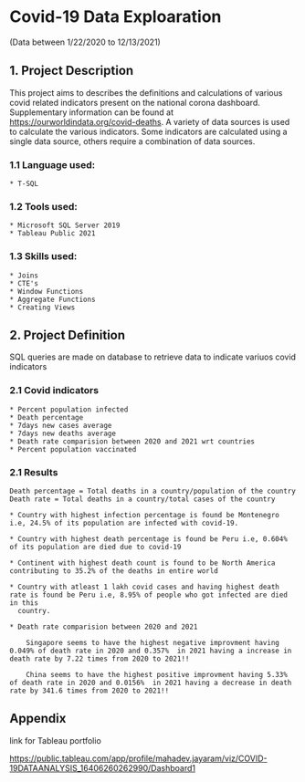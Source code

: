# Covid-19 Data Exploaration
(Data between 1/22/2020 to 12/13/2021)


## 1. Project Description
This project aims to describes the definitions and calculations of various covid related indicators present on the national corona dashboard. Supplementary information can be found at https://ourworldindata.org/covid-deaths. A variety of data sources is used to calculate the various indicators. Some indicators are calculated using a single data source, others require a combination of data sources. 

### 1.1 Language used:
    * T-SQL

### 1.2 Tools used:
    * Microsoft SQL Server 2019
    * Tableau Public 2021

### 1.3 Skills used:
    * Joins
    * CTE's
    * Window Functions
    * Aggregate Functions
    * Creating Views

## 2. Project Definition
SQL queries are made on database to retrieve data to indicate variuos covid indicators

### 2.1 Covid indicators
    * Percent population infected
    * Death percentage
    * 7days new cases average
    * 7days new deaths average
    * Death rate comparision between 2020 and 2021 wrt countries
    * Percent population vaccinated

### 2.1 Results

    Death percentage = Total deaths in a country/population of the country
    Death rate = Total deaths in a country/total cases of the country

    * Country with highest infection percentage is found be Montenegro i.e, 24.5% of its population are infected with covid-19.

    * Country with highest death percentage is found be Peru i.e, 0.604% of its population are died due to covid-19

    * Continent with highest death count is found to be North America contributing to 35.2% of the deaths in entire world

    * Country with atleast 1 lakh covid cases and having highest death rate is found be Peru i.e, 8.95% of people who got infected are died in this 
      country.

    * Death rate comparision between 2020 and 2021
    
        Singapore seems to have the highest negative improvment having 0.049% of death rate in 2020 and 0.357%  in 2021 having a increase in death rate by 7.22 times from 2020 to 2021!!

        China seems to have the highest positive improvment having 5.33% of death rate in 2020 and 0.0156%  in 2021 having a decrease in death rate by 341.6 times from 2020 to 2021!!
      
      
      
  ## Appendix

link for Tableau portfolio

https://public.tableau.com/app/profile/mahadev.jayaram/viz/COVID-19DATAANALYSIS_16406260262990/Dashboard1
